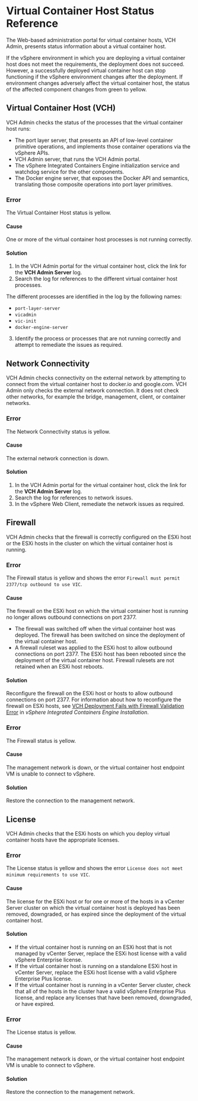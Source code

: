 # Virtual Container Host Status Reference #

The Web-based administration portal for virtual container hosts, VCH Admin, presents status information about a virtual container host.

If the vSphere environment in which you are deploying a virtual container host does not meet the requirements, the deployment does not succeed. However, a successfully deployed virtual container host can stop functioning if the vSphere environment changes after the deployment. If environment changes adversely affect the virtual container host, the status of the affected component changes from green to yellow.

## Virtual Container Host (VCH) ##

VCH Admin checks the status of the processes that the virtual container host runs:

- The port layer server, that presents an API of low-level container primitive operations, and implements those container operations via the vSphere APIs.
- VCH Admin server, that runs the VCH Admin portal. 
- The vSphere Integrated Containers Engine initialization service and watchdog service for the other components. 
- The Docker engine server, that exposes the Docker API and semantics, translating those composite operations into port layer primitives.

### Error ###

The Virtual Container Host status is yellow.

#### Cause ####

One or more of the virtual container host processes is not running correctly.

#### Solution ####

1. In the VCH Admin portal for the virtual container host, click the link for the **VCH Admin Server** log.
2. Search the log for references to the different virtual container host processes.

  The different processes are identified in the log by the following names:

  - `port-layer-server`
  - `vicadmin`
  - `vic-init`
  - `docker-engine-server`

3. Identify the process or processes that are not running correctly and attempt to remediate the issues as required.

## Network Connectivity ##

VCH Admin checks connectivity on the external network by attempting to connect from the virtual container host to docker.io and google.com. VCH Admin only checks the external network connection. It does not check other networks, for example the bridge, management, client, or container networks.

### Error ###

The Network Connectivity status is yellow.

#### Cause ####

The external network connection is down.

#### Solution ####

1. In the VCH Admin portal for the virtual container host, click the link for the **VCH Admin Server** log.
2. Search the log for references to network issues.
3. In the vSphere Web Client, remediate the network issues as required.

## Firewall ##

VCH Admin checks that the firewall is correctly configured on the ESXi host or the ESXi hosts in the cluster on which the virtual container host is running.

### Error ###

The Firewall status is yellow and shows the error `Firewall must permit 2377/tcp outbound to use VIC`.

#### Cause ####

The firewall on the ESXi host on which the virtual container host is running no longer allows outbound connections on port 2377.

- The firewall was switched off when the virtual container host was deployed. The firewall has been switched on since the deployment of the virtual container host.
- A firewall ruleset was applied to the ESXi host to allow outbound connections on port 2377. The ESXi host has been rebooted since the deployment of the virtual container host. Firewall rulesets are not retained when an ESXi host reboots.

#### Solution ####

Reconfigure the firewall on the ESXi host or hosts to allow  outbound connections on port 2377. For information about how to reconfigure the firewall on ESXi hosts, see [VCH Deployment Fails with Firewall Validation Error](../vic_installation/ts_firewall_error.html) in *vSphere Integrated Containers Engine Installation*.


### Error ###
The Firewall status is yellow.

#### Cause ####
The management network is down, or the virtual container host endpoint VM is unable to connect to vSphere.

#### Solution ####

Restore the connection to the management network.

## License ##

VCH Admin checks that the ESXi hosts on which you deploy virtual container hosts have the appropriate licenses.

### Error ###

The License status is yellow and shows the error `License does not meet minimum requirements to use VIC`.

#### Cause ####

The license for the ESXi host or for one or more of the hosts in a vCenter Server cluster on which the virtual container host is deployed has been removed, downgraded, or has expired since the deployment of the virtual container host.

#### Solution ####

- If the virtual container host is running on an ESXi host that is not managed by vCenter Server, replace the ESXi host license with a valid vSphere Enterprise license.
- If the virtual container host is running on a standalone ESXi host in vCenter Server, replace the ESXi host license with a valid vSphere Enterprise Plus license.
- If the virtual container host is running in a vCenter Server cluster, check that all of the hosts in the cluster have a valid vSphere Enterprise Plus license, and replace any licenses that have been removed, downgraded, or have expired.

### Error ###
The License status is yellow.

#### Cause ####
The management network is down, or the virtual container host endpoint VM is unable to connect to vSphere.

#### Solution ####

Restore the connection to the management network.